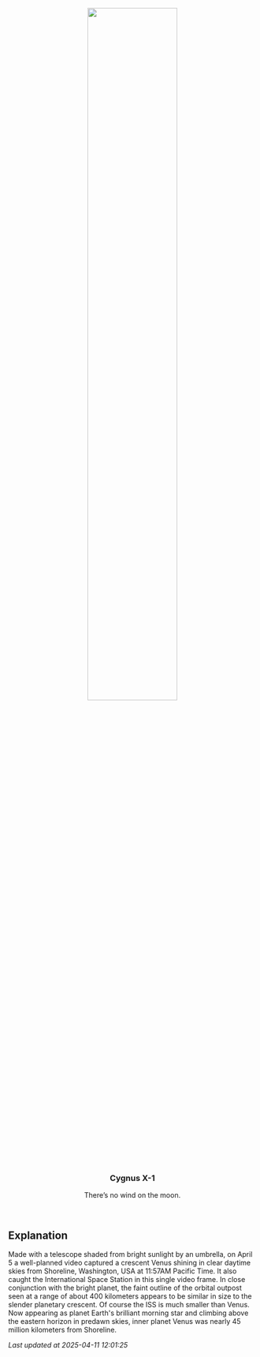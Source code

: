 <p align='center'>
    <img src='https://apod.nasa.gov/apod/image/2504/Venus-ISSsingleframe1100c.jpeg' width='60%' />
    <h3 align="center">Cygnus X-1</h3>
    <p align="center">There’s no wind on the moon.</p>
</p>
<br/>

Explanation
--
Made with a telescope shaded from bright sunlight by an umbrella, on April 5 a well-planned video captured a crescent Venus shining in clear daytime skies from Shoreline, Washington, USA at 11:57AM Pacific Time. It also caught the International Space Station in this single video frame. In close conjunction with the bright planet, the faint outline of the orbital outpost seen at a range of about 400 kilometers appears to be similar in size to the slender planetary crescent. Of course the ISS is much smaller than Venus. Now appearing as planet Earth's brilliant morning star and climbing above the eastern horizon in predawn skies, inner planet Venus was nearly 45 million kilometers from Shoreline.


*Last updated at 2025-04-11 12:01:25*
